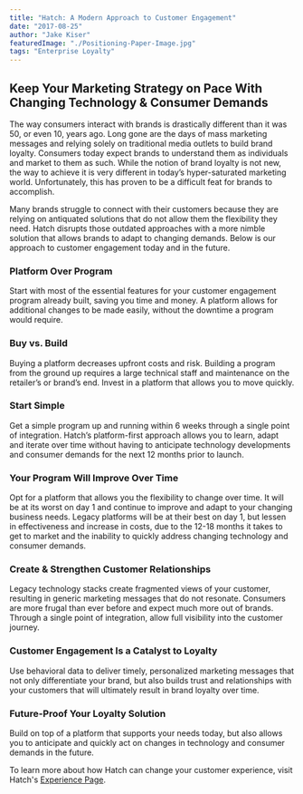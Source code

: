 ```yaml
---
title: "Hatch: A Modern Approach to Customer Engagement"
date: "2017-08-25"
author: "Jake Kiser"
featuredImage: "./Positioning-Paper-Image.jpg"
tags: "Enterprise Loyalty"
---
```


## Keep Your Marketing Strategy on Pace With Changing Technology & Consumer Demands

The way consumers interact with brands is drastically different than it was 50, or even 10, years ago. Long gone are the days of mass marketing messages and relying solely on traditional media outlets to build brand loyalty. Consumers today expect brands to understand them as individuals and market to them as such. While the notion of brand loyalty is not new, the way to achieve it is very different in today’s hyper-saturated marketing world. Unfortunately, this has proven to be a difficult feat for brands to accomplish.

Many brands struggle to connect with their customers because they are relying on antiquated solutions that do not allow them the flexibility they need. Hatch disrupts those outdated approaches with a more nimble solution that allows brands to adapt to changing demands. Below is our approach to customer engagement today and in the future.

### Platform Over Program

Start with most of the essential features for your customer engagement program already built, saving you time and money. A platform allows for additional changes to be made easily, without the downtime a program would require.

### Buy vs. Build

Buying a platform decreases upfront costs and risk. Building a program from the ground up requires a large technical staff and maintenance on the retailer’s or brand’s end. Invest in a platform that allows you to move quickly.

### Start Simple

Get a simple program up and running within 6 weeks through a single point of integration. Hatch’s platform-first approach allows you to learn, adapt and iterate over time without having to anticipate technology developments and consumer demands for the next 12 months prior to launch.

### Your Program Will Improve Over Time

Opt for a platform that allows you the flexibility to change over time. It will be at its worst on day 1 and continue to improve and adapt to your changing business needs. Legacy platforms will be at their best on day 1, but lessen in effectiveness and increase in costs, due to the 12-18 months it takes to get to market and the inability to quickly address changing technology and consumer demands.

### Create & Strengthen Customer Relationships

Legacy technology stacks create fragmented views of your customer, resulting in generic marketing messages that do not resonate. Consumers are more frugal than ever before and expect much more out of brands. Through a single point of integration, allow full visibility into the customer journey.

### Customer Engagement Is a Catalyst to Loyalty

Use behavioral data to deliver timely, personalized marketing messages that not only differentiate your brand, but also builds trust and relationships with your customers that will ultimately result in brand loyalty over time.

### Future-Proof Your Loyalty Solution

Build on top of a platform that supports your needs today, but also allows you to anticipate and quickly act on changes in technology and consumer demands in the future.



To learn more about how Hatch can change your customer experience, visit Hatch's [Experience Page](/c-store).
